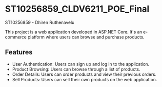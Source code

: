 # ST10256859_CLDV6211_POE_Final
ST10256859 - Dhiren Ruthenavelu

This project is a web application developed in ASP.NET Core. It's an e-commerce platform where users can browse and purchase products.

## Features

- User Authentication: Users can sign up and log in to the application.
- Product Browsing: Users can browse through a list of products.
- Order Details: Users can order products and view their previous orders.
- Sell Products: Users can sell their own products on the web application.
